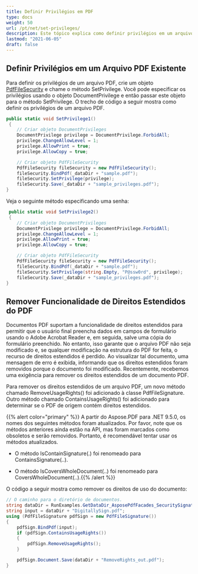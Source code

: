 ```yaml
---
title: Definir Privilégios em PDF
type: docs
weight: 50
url: /pt/net/set-privileges/
description: Este tópico explica como definir privilégios em um arquivo PDF existente usando a Classe PdfFileSecurity.
lastmod: "2021-06-05"
draft: false
---
```


## Definir Privilégios em um Arquivo PDF Existente

Para definir os privilégios de um arquivo PDF, crie um objeto [PdfFileSecurity](https://reference.aspose.com/pdf/net/aspose.pdf.facades/pdffilesecurity) e chame o método SetPrivilege. Você pode especificar os privilégios usando o objeto DocumentPrivilege e então passar este objeto para o método SetPrivilege. O trecho de código a seguir mostra como definir os privilégios de um arquivo PDF.

```csharp
public static void SetPrivilege1()
 {
    // Criar objeto DocumentPrivileges
    DocumentPrivilege privilege = DocumentPrivilege.ForbidAll;
    privilege.ChangeAllowLevel = 1;
    privilege.AllowPrint = true;
    privilege.AllowCopy = true;

    // Criar objeto PdfFileSecurity
    PdfFileSecurity fileSecurity = new PdfFileSecurity();
    fileSecurity.BindPdf(_dataDir + "sample.pdf");
    fileSecurity.SetPrivilege(privilege);
    fileSecurity.Save(_dataDir + "sample_privileges.pdf");
}
```

Veja o seguinte método especificando uma senha:

```csharp
 public static void SetPrivilege2()
 {
    // Criar objeto DocumentPrivileges
    DocumentPrivilege privilege = DocumentPrivilege.ForbidAll;
    privilege.ChangeAllowLevel = 1;
    privilege.AllowPrint = true;
    privilege.AllowCopy = true;

    // Criar objeto PdfFileSecurity
    PdfFileSecurity fileSecurity = new PdfFileSecurity();
    fileSecurity.BindPdf(_dataDir + "sample.pdf");
    fileSecurity.SetPrivilege(string.Empty, "P@ssw0rd", privilege);
    fileSecurity.Save(_dataDir + "sample_privileges.pdf");
}
```

## Remover Funcionalidade de Direitos Estendidos do PDF

Documentos PDF suportam a funcionalidade de direitos estendidos para permitir que o usuário final preencha dados em campos de formulário usando o Adobe Acrobat Reader e, em seguida, salve uma cópia do formulário preenchido. No entanto, isso garante que o arquivo PDF não seja modificado e, se qualquer modificação na estrutura do PDF for feita, o recurso de direitos estendidos é perdido. Ao visualizar tal documento, uma mensagem de erro é exibida, informando que os direitos estendidos foram removidos porque o documento foi modificado. Recentemente, recebemos uma exigência para remover os direitos estendidos de um documento PDF.

Para remover os direitos estendidos de um arquivo PDF, um novo método chamado RemoveUsageRights() foi adicionado à classe PdfFileSignature. Outro método chamado ContainsUsageRights() foi adicionado para determinar se o PDF de origem contém direitos estendidos.

{{% alert color="primary" %}}
A partir do Aspose.PDF para .NET 9.5.0, os nomes dos seguintes métodos foram atualizados. Por favor, note que os métodos anteriores ainda estão na API, mas foram marcados como obsoletos e serão removidos. Portanto, é recomendável tentar usar os métodos atualizados.

- O método IsContainSignature(.) foi renomeado para ContainsSignature(..).

- O método IsCoversWholeDocument(..) foi renomeado para CoversWholeDocument(..).{{% /alert %}}

O código a seguir mostra como remover os direitos de uso do documento:

```csharp
// O caminho para o diretório de documentos.
string dataDir = RunExamples.GetDataDir_AsposePdfFacades_SecuritySignatures();
string input = dataDir + "DigitallySign.pdf";
using (PdfFileSignature pdfSign = new PdfFileSignature())
{
    pdfSign.BindPdf(input);
    if (pdfSign.ContainsUsageRights())
    {
        pdfSign.RemoveUsageRights();
    }

    pdfSign.Document.Save(dataDir + "RemoveRights_out.pdf");
}
```